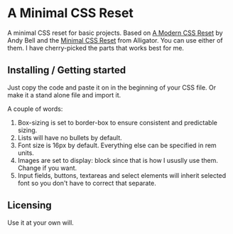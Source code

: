 # A Minimal CSS Reset

A minimal CSS reset for basic projects. Based on [A Modern CSS Reset](https://hankchizljaw.com/wrote/a-modern-css-reset/) by Andy Bell and the
[Minimal CSS Reset](https://alligator.io/css/minimal-css-reset/) from Alligator. You can use either of them. I have cherry-picked the parts that works best for me.

## Installing / Getting started

Just copy the code and paste it on in the beginning of your CSS file. Or make it a stand alone file and import it.

A couple of words:

1. Box-sizing is set to border-box to ensure consistent and predictable sizing.
1. Lists will have no bullets by default.
1. Font size is 16px by default. Everything else can be specified in rem units.
1. Images are set to display: block since that is how I ususlly use them. Change if you want.
1. Input fields, buttons, textareas and select elements will inherit selected font so you don't have to correct that separate.

## Licensing

Use it at your own will.
